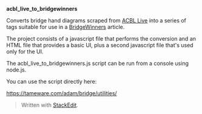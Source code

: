 **acbl_live_to_bridgewinners**

Converts bridge hand diagrams scraped from [ACBL Live](live.acbl.org) into a series of tags suitable for use in a [BridgeWinners](BridgeWinners.com) article.

The project consists of a javascript file that performs the conversion and an HTML file that provides a basic UI, plus a second javascript file that's used only for the UI.

The acbl_live_to_bridgewinners.js script can be run from a console using node.js.

You can use the script directly here:

https://tameware.com/adam/bridge/utilities/

> Written with [StackEdit](https://stackedit.io/).
